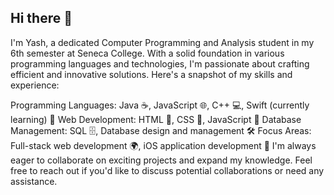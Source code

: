 ## Hi there 👋

I'm Yash, a dedicated Computer Programming and Analysis student in my 6th semester at Seneca College. With a solid foundation in various programming languages and technologies, I'm passionate about crafting efficient and innovative solutions. Here's a snapshot of my skills and experience:

Programming Languages: Java ☕, JavaScript 🌐, C++ 💻, Swift (currently learning) 📱
Web Development: HTML 📝, CSS 🎨, JavaScript 🔧
Database Management: SQL 🗄️, Database design and management 🛠️
Focus Areas: Full-stack web development 🌍, iOS application development 📲
I'm always eager to collaborate on exciting projects and expand my knowledge. Feel free to reach out if you'd like to discuss potential collaborations or need any assistance.
